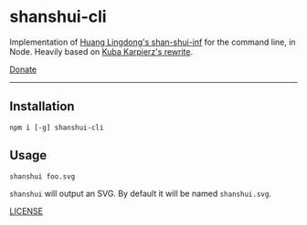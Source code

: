 # shanshui-cli

Implementation of [Huang Lingdong's
shan-shui-inf](https://github.com/LingDong-/shan-shui-inf) for the command line,
in Node. Heavily based on [Kuba Karpierz's
rewrite](https://github.com/admiral-akk/shan-shui-reloaded).

[Donate](https://ko-fi.com/zacanger)

--------

## Installation

`npm i [-g] shanshui-cli`

## Usage

`shanshui foo.svg`

`shanshui` will output an SVG. By default it will be named `shanshui.svg`.

[LICENSE](./LICENSE.md)
